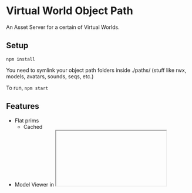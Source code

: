 # Virtual World Object Path

An Asset Server for a certain of Virtual Worlds.

## Setup

`npm install`

You need to symlink your object path folders inside ./paths/ (stuff like rwx, models, avatars, sounds, seqs, etc.)

To run, `npm start`

## Features

- Flat prims
  - Cached
- Model Viewer in <iframe> in <dialog> (view button)
- Copy button to copy filename to clipboard

## Prims

Prims are models that are generated on the fly (and then cached for later re-use) with custom dimensions.
Users can specify dimensions, and a few other parameters on the fly and instantly see the result.

Syntax: p:wall0000p,s/p/###,xxxx,yyyy

- 0000 is size in millimeters.
  - giving it a value of 400 will make a 400x400 wall
  - You can give a y value by preceding the y value with a x (400x800)
- the p is for 'phantom', or making the object non-solid.
- s/p/### is tag type (s for sign, p for picture)
  - giving it any other value will default to picture, even empty.
- aaaa is custom UV scale on X axis
  - if decimal, model name must end in .rwx (in WideWorlds)
- bbbb is custom UV scale on Y axis
  - if decimal, model name must end in .rwx (in WideWorlds)
  - if left empty, the Y value will use the X value
- tag type is required to set a custom UV scale.
  - can be left empty or given an invalid value
- UV scale can make the texture squished in either axis, or zoomed in or zoomed out. :)
  - Basically, the higher the number, the more the texture will tile across the object

Examples:

p:wall400.rwx  
p:wall400x800.rwx  
p:flr400,,.1.rwx

### Available Prims

- wall (w, wll) - Double-sided wall
- panel (p, pan) - Single-sided wall
- floor (f, flr) - Double-sided floor
- flat (flt) - Single-sided floor
- facer (fac) - 2D Sprite
- Triangle (tri) - Double-sided triangle wall
- Trifloor (triflr) - Double-sided triangle floor

## Roadmap

- Supporting both zipped (/models/) and unzipped (/rwx/, for WideWorlds) modes. At least until WideWorlds loads zipped models.
- Pagination, search.
- Zipped prims (only supports unzipped at the moment)
- It assumes one folder structure and one model viewer url at the moment.
  - TODO: Fix this and have at least variables at the top of the main file to change these.
- Single-sided versions of triangle and trifloor
